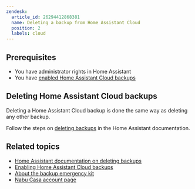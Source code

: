 ```yaml
---
zendesk:
  article_id: 26294412868381
  name: Deleting a backup from Home Assistant Cloud
  position: 2
  labels: cloud
---
```


## Prerequisites

- You have administrator rights in Home Assistant
- You have [enabled Home Assistant Cloud backups](/hc/en-us/articles/26294320337181/)

## Deleting Home Assistant Cloud backups

Deleting a Home Assistant Cloud backup is done the same way as deleting any other backup.

Follow the steps on [deleting backups](https://www.home-assistant.io/common-tasks/general/#deleting-obsolete-backups) in the Home Assistant documentation.

## Related topics

- [Home Assistant documentation on deleting backups](https://www.home-assistant.io/common-tasks/general/#deleting-obsolete-backups)
- [Enabling Home Assistant Cloud backups](/hc/en-us/articles/26294320337181/)
- [About the backup emergency kit](https://www.home-assistant.io/more-info/backup-emergency-kit/)
- [Nabu Casa account page](https://account.nabucasa.com/)